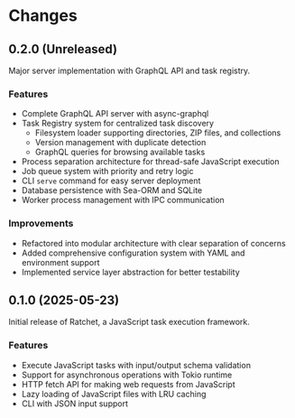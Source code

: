 # Changes

## 0.2.0 (Unreleased)

Major server implementation with GraphQL API and task registry.

### Features

- Complete GraphQL API server with async-graphql
- Task Registry system for centralized task discovery
  - Filesystem loader supporting directories, ZIP files, and collections
  - Version management with duplicate detection
  - GraphQL queries for browsing available tasks
- Process separation architecture for thread-safe JavaScript execution
- Job queue system with priority and retry logic
- CLI `serve` command for easy server deployment
- Database persistence with Sea-ORM and SQLite
- Worker process management with IPC communication

### Improvements

- Refactored into modular architecture with clear separation of concerns
- Added comprehensive configuration system with YAML and environment support
- Implemented service layer abstraction for better testability

## 0.1.0 (2025-05-23)

Initial release of Ratchet, a JavaScript task execution framework.

### Features

- Execute JavaScript tasks with input/output schema validation
- Support for asynchronous operations with Tokio runtime
- HTTP fetch API for making web requests from JavaScript
- Lazy loading of JavaScript files with LRU caching
- CLI with JSON input support
